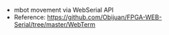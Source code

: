 * mbot movement via WebSerial API
* Reference: https://github.com/Obijuan/FPGA-WEB-Serial/tree/master/WebTerm
